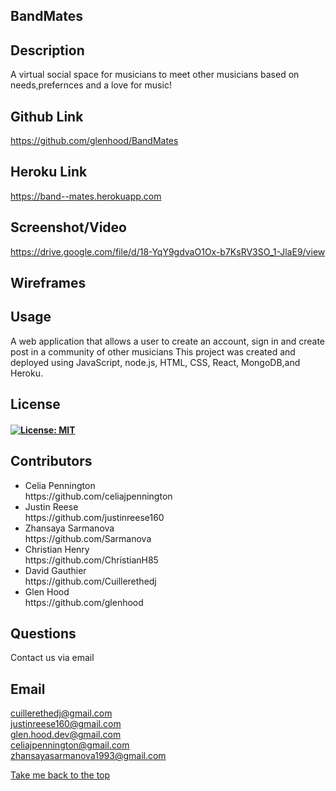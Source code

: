 ## BandMates

## Description
A virtual social space for musicians to meet other musicians based on needs,prefernces and a love for music!

## Github Link
https://github.com/glenhood/BandMates

## Heroku Link
https://band--mates.herokuapp.com

## Screenshot/Video
https://drive.google.com/file/d/18-YqY9gdvaO1Ox-b7KsRV3SO_1-JlaE9/view

## Wireframes


## Usage

A web application that allows a user to create an account, sign in and create post in a community of other musicians
This project was created and deployed using JavaScript, node.js, HTML, CSS, React, MongoDB,and Heroku.


## License
#### [![License: MIT](https://img.shields.io/badge/License-MIT-yellow.svg)](https://opensource.org/licenses/MIT)

## Contributors

<ul>
 <li>Celia Pennington</li>
 https://github.com/celiajpennington
 <li>Justin Reese</li>
 https://github.com/justinreese160
 <li>Zhansaya Sarmanova</li>
 https://github.com/Sarmanova
 <li>Christian Henry</li>
 https://github.com/ChristianH85
 <li>David Gauthier</li>
 https://github.com/Cuillerethedj
 <li>Glen Hood</li>
 https://github.com/glenhood
</ul>  

## Questions
Contact us via email 


 ## Email
  cuillerethedj@gmail.com <br>
  justinreese160@gmail.com<br>
  glen.hood.dev@gmail.com <br>
  celiajpennington@gmail.com <br>
  zhansayasarmanova1993@gmail.com<br>



[Take me back to the top](##BandMates)

